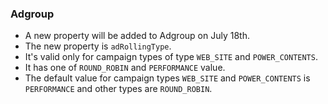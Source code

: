 ### Adgroup
* A new property will be added to Adgroup on July 18th.
* The new property is `adRollingType`.
* It's valid only for campaign types of type `WEB_SITE` and `POWER_CONTENTS`.
* It has one of `ROUND_ROBIN` and `PERFORMANCE` value.
* The default value for campaign types `WEB_SITE` and `POWER_CONTENTS` is `PERFORMANCE` and other types are `ROUND_ROBIN`.
